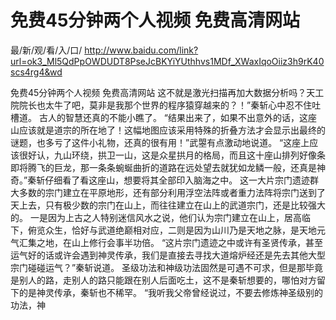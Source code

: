 # 免费45分钟两个人视频 免费高清网站

最/新/观/看/入/口/ http://www.baidu.com/link?url=ok3_Ml5QdPpOWDUDT8PseJcBKYiYUthhvs1MDf_XWaxIqoOiiz3h9rK40scs4rg4&wd

免费45分钟两个人视频 免费高清网站
这不就是激光扫描再加大数据分析吗？天工院院长也太牛了吧，莫非是我那个世界的程序猿穿越来的？！”秦斩心中忍不住吐槽道。
    古人的智慧还真的不能小瞧了。
    “结果出来了，如果不出意外的话，这座山应该就是道宗的所在地了！这幅地图应该采用特殊的折叠方法才会显示出最终的谜题，也多亏了这件小礼物，还真的很有用！”武曌有点激动地说道。
    “这座上应该很好认，九山环绕，拱卫一山，这是众星拱月的格局，而且这十座山排列好像条即将腾飞的巨龙，那一条条蜿蜒曲折的道路在远处望去就犹如龙鳞一般，还真是神奇。”秦斩仔细看了看这座山，想要将其全部印入脑海之中。
    这一大片宗门遗迹群大多数的宗门建立在平原地形，还有部分利用浮空法阵或者重力法阵将宗门送到了天上去，只有极少数的宗门在山上，而往往建立在山上的武道宗门，还是比较强大的。
    一是因为上古之人特别迷信风水之说，他们认为宗门建立在山上，居高临下，俯览众生，恰好与武道绝巅相对应，二则是因为山川乃是天地之脉，是天地元气汇集之地，在山上修行会事半功倍。
    “这片宗门遗迹之中或许有圣贤传承，甚至运气好的话或许会遇到神灵传承，我们是直接去寻找大道熔炉经还是先去其他大型宗门碰碰运气？”秦斩说道。
    圣级功法和神级功法固然是可遇不可求，但是那毕竟是别人的路，走别人的路只能跟在别人后面吃土，这不是秦斩想要的，哪怕对方留下的是神灵传承，秦斩也不稀罕。
    “我听我父帝曾经说过，不要去修炼神圣级别的功法，神
